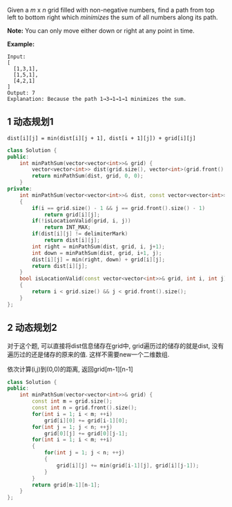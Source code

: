 Given a *m* x *n* grid filled with non-negative numbers, find a path from top left to bottom right which *minimizes* the sum of all numbers along its path.

**Note:** You can only move either down or right at any point in time.

**Example:**

```
Input:
[
  [1,3,1],
  [1,5,1],
  [4,2,1]
]
Output: 7
Explanation: Because the path 1→3→1→1→1 minimizes the sum.
```

## 1 动态规划1

`dist[i][j] = min(dist[i][j + 1], dist[i + 1][j]) + grid[i][j]`

```c++
class Solution {
public:
    int minPathSum(vector<vector<int>>& grid) {
        vector<vector<int>> dist(grid.size(), vector<int>(grid.front().size(), -1));
        return minPathSum(dist, grid, 0, 0);
    }
private:
    int minPathSum(vector<vector<int>>& dist, const vector<vector<int>>& grid, int i, int j, int delimiterMark = -1)
    {
        if(i == grid.size() - 1 && j == grid.front().size() - 1)
            return grid[i][j];
        if(!isLocationValid(grid, i, j))
            return INT_MAX;
        if(dist[i][j] != delimiterMark)
            return dist[i][j];
        int right = minPathSum(dist, grid, i, j+1);
        int down = minPathSum(dist, grid, i+1, j);
        dist[i][j] = min(right, down) + grid[i][j];
        return dist[i][j];
    }
    bool isLocationValid(const vector<vector<int>>& grid, int i, int j)
    {
        return i < grid.size() && j < grid.front().size();
    }
};
```

## 2 动态规划2

对于这个题, 可以直接将dist信息储存在grid中, grid遍历过的储存的就是dist, 没有遍历过的还是储存的原来的值. 这样不需要new一个二维数组. 

依次计算(i,j)到(0,0)的距离, 返回grid[m-1]\[n-1]

```c++
class Solution {
public:
    int minPathSum(vector<vector<int>>& grid) {
        const int m = grid.size();
        const int n = grid.front().size();
        for(int i = 1; i < m; ++i)
            grid[i][0] += grid[i-1][0];
        for(int j = 1; j < n; ++j)
            grid[0][j] += grid[0][j-1];
        for(int i = 1; i < m; ++i)
        {
            for(int j = 1; j < n; ++j)
            {
                grid[i][j] += min(grid[i-1][j], grid[i][j-1]);
            }
        }
        return grid[m-1][n-1];
    }   
};
```



